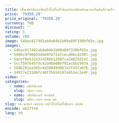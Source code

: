 ```yaml
---
title: เซ็นเซอร์สั่นสะเทือนไจโรสโคปไฟเบอร์ออปติกพร้อมเวลาเริ่มต้นที่รวดเร็ว
price: '79358.29'
price_original: '79358.29'
currency: THB
discount: ''
rating: 5
volume: 100
image: S4bac817492ab4a04b1b09a89f330bf65e.jpg
images:
  - S4bac817492ab4a04b1b09a89f330bf65e.jpg
  - S99bc9f96055d4e97b72afcecd06cd298l.jpg
  - Sacef9e512e314286b1268fca24625d1eI.jpg
  - Sccf507645fdc42a48e08e791acbbc9934.jpg
  - S696281ea305c4d39849d867a3f45fa0fE.jpg
  - S4917e232dbfc40ffbb54187d453ec2e4F.jpg
video: ''
categories:
  - name: เฟอร์นิเจอร์
    slug: เฟอร-เจอร
  - name: เฟอร์นิเจอร์ พาณิชย์
    slug: เฟอร-เจอร-พาณ-ชย
slug: เซ-นเซอร-นสะเท-อนไจโรสโคปไฟเบอร-ออปต
encode: oEZ7YsO
lang: th
---
```

  